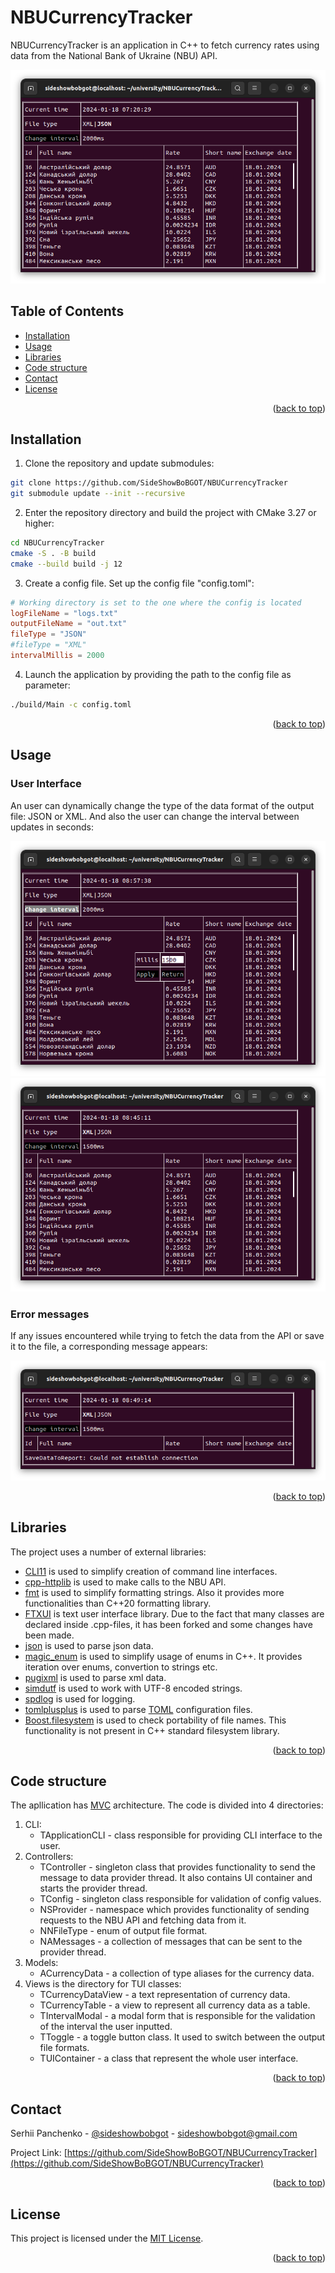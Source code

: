 <a name="readme-top"></a>
# NBUCurrencyTracker

NBUCurrencyTracker is an application in C++ to fetch currency 
rates using data from the National Bank of Ukraine (NBU) API.

![Screenshot](Docs/Screenshot%20from%202024-01-18%2009-20-29.png)

## Table of Contents
- [Installation](#installation)
- [Usage](#usage)
- [Libraries](#libraries)
- [Code structure](#code-structure)
- [Contact](#contact)
- [License](#license)

<p align="right">(<a href="#readme-top">back to top</a>)</p>

## Installation
1. Clone the repository and update submodules:
```sh
git clone https://github.com/SideShowBoBGOT/NBUCurrencyTracker
git submodule update --init --recursive
```
2. Enter the repository directory and build the project with CMake 3.27 or higher:
```sh
cd NBUCurrencyTracker
cmake -S . -B build
cmake --build build -j 12
```

3. Create a config file. Set up the config file "config.toml":
```toml
# Working directory is set to the one where the config is located
logFileName = "logs.txt"
outputFileName = "out.txt"
fileType = "JSON"
#fileType = "XML"
intervalMillis = 2000
```
4. Launch the application by providing the path to the config file as parameter:
```sh
./build/Main -c config.toml
```
<p align="right">(<a href="#readme-top">back to top</a>)</p>

## Usage

### User Interface

An user can dynamically change the type of the data format of the output file: JSON or XML. And also the user can change the interval between updates in seconds:

![Screenshot](Docs/Screenshot%20from%202024-01-18%2010-57-39.png)
![Screenshot](Docs/Screenshot%20from%202024-01-18%2010-45-11.png)

### Error messages

If any issues encountered while trying to fetch the data from the API or save it to the file, a corresponding message appears:

![Screenshot](Docs/Screenshot%20from%202024-01-18%2010-49-14.png)

<p align="right">(<a href="#readme-top">back to top</a>)</p>

## Libraries
The project uses a number of external libraries:
* [CLI11](https://github.com/CLIUtils/CLI11) is used to simplify creation of command line interfaces.
* [cpp-httplib](https://github.com/yhirose/cpp-httplib) is used to make calls to the NBU API.
* [fmt](https://github.com/fmtlib/fmt) is used to simplify formatting strings. Also it provides more functionalities than C++20 formatting library.
* [FTXUI](https://github.com/SideShowBoBGOT/FTXUI) is text user interface library. Due to the fact that many classes are declared inside .cpp-files, it has been forked and some changes have been made.
* [json](https://github.com/nlohmann/json) is used to parse json data.
* [magic_enum](https://github.com/Neargye/magic_enum) is used to simplify usage of enums in C++. It provides iteration over enums, convertion to strings etc.
* [pugixml](https://github.com/zeux/pugixml) is used to parse xml data.
* [simdutf](https://github.com/simdutf/simdutf) is used to work with UTF-8 encoded strings.
* [spdlog](https://github.com/gabime/spdlog) is used for logging.
* [tomlplusplus](https://github.com/marzer/tomlplusplus) is used to parse [TOML](https://toml.io/en/) configuration files.
* [Boost.filesystem](https://github.com/boostorg/filesystem) is used to check portability of file names. This functionality is not present in C++ standard filesystem library.

<p align="right">(<a href="#readme-top">back to top</a>)</p>

<a name="#code-structure"></a>

## Code structure
The apllication has [MVC](https://en.wikipedia.org/wiki/Model%E2%80%93view%E2%80%93controller) architecture. The code is divided into 4 directories:
1. CLI:
    - TApplicationCLI - class responsible for providing CLI interface to the user.
2. Controllers:
    - TController - singleton class that provides functionality to send the message to data provider thread. It also contains UI container and starts the provider thread.
    - TConfig - singleton class responsible for validation of config values.
    - NSProvider - namespace which provides functionality of sending requests to the NBU API and fetching data from it.
    - NNFileType - enum of output file format.
    - NAMessages - a collection of messages that can be sent to the provider thread.
3. Models:
    - ACurrencyData - a collection of type aliases for the currency data.
4. Views is the directory for TUI classes:
    - TCurrencyDataView - a text representation of currency data.
    - TCurrencyTable - a view to represent all currency data as a table.
    - TIntervalModal - a modal form that is responsible for the validation of the interval the user inputted.
    - TToggle - a toggle button class. It used to switch between the output file formats.
    - TUIContainer - a class that represent the whole user interface.

<p align="right">(<a href="#readme-top">back to top</a>)</p>

## Contact



Serhii Panchenko - [@sideshowbobgot](https://t.me/sideshowbobgot) - sideshowbobgot@gmail.com

Project Link: [https://github.com/SideShowBoBGOT/NBUCurrencyTracker](https://github.com/SideShowBoBGOT/NBUCurrencyTracker)

<p align="right">(<a href="#readme-top">back to top</a>)</p>

## License
This project is licensed under the [MIT License](https://mit-license.org/).

<p align="right">(<a href="#readme-top">back to top</a>)</p>